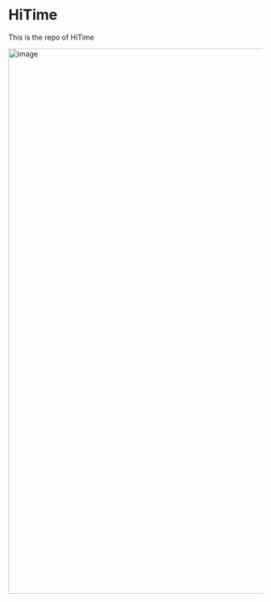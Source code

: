 # HiTime
This is the repo of HiTime

<img width="1081" alt="image" src="https://github.com/user-attachments/assets/a6bf2a95-226f-45fc-911b-f60511dca72f">
